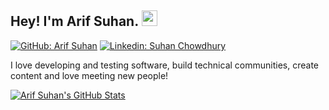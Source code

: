 ## Hey! I'm Arif Suhan. <img src="https://media.giphy.com/media/hvRJCLFzcasrR4ia7z/giphy.gif" width="25px">

[![GitHub: Arif Suhan](https://img.shields.io/github/followers/arifsuhan?label=follow&style=social)](https://github.com/arifsuhan)
[![Linkedin: Suhan Chowdhury](https://img.shields.io/badge/-arif%suhan-blue?style=flat-square&logo=Linkedin&logoColor=white&link=https://www.linkedin.com/in/arifsuhan/)](https://www.linkedin.com/in/arifsuhan/)
  
I love developing and testing software, build technical communities, create content and love meeting new people!

[![Arif Suhan's GitHub Stats](https://github-readme-stats.vercel.app/api?username=arifsuhan&hide=issues&count_private=true&show_icons=true&theme=calm)](https://github.com/arifsuhan/github-readme-stats)


<!--
**arifsuhan/arifsuhan** is a ✨ _special_ ✨ repository because its `README.md` (this file) appears on your GitHub profile.

Here are some ideas to get you started:

- 🔭 I’m currently working on ...
- 🌱 I’m currently learning ...
- 👯 I’m looking to collaborate on ...
- 🤔 I’m looking for help with ...
- 💬 Ask me about ...
- 📫 How to reach me: ...
- 😄 Pronouns: ...
- ⚡ Fun fact: ...
Credit: https://github.com/vermakhushboo/vermakhushboo
-->
